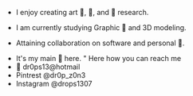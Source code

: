 * I enjoy creating art 🎨, 🥾, and 🧫 research.
- I am currently studying Graphic 🎨 and 3D modeling.
* Attaining collaboration on software and personal 🧭.
- It's my main 🥅 here.
" Here how you can reach me
- 📨 dr0ps13@hotmail
- Pintrest @dr0p_z0n3
- Instagram @drops1307
